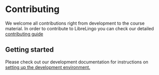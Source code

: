 # Contributing

We welcome all contributions right from development to the course material.
In order to contribute to LibreLingo you can check our detailed [contributing guide](https://github.com/yash2189/LibreLingo/blob/fixing-doc/docs/CONTRIBUTING_GUIDE.md)

## Getting started

Please check out our development documentation for instructions on
[setting up the development environment.](https://librelingo.readthedocs.io/en/latest/#setting-up-the-development-environment)

